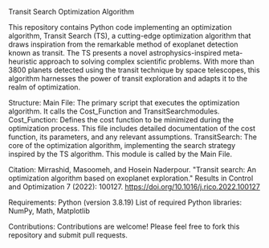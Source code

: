 Transit Search Optimization Algorithm

This repository contains Python code implementing an optimization algorithm, Transit Search (TS), a cutting-edge optimization algorithm that draws inspiration from the remarkable method of exoplanet detection known as transit. The TS presents a novel astrophysics-inspired meta-heuristic approach to solving complex scientific problems. With more than 3800 planets detected using the transit technique by space telescopes, this algorithm harnesses the power of transit exploration and adapts it to the realm of optimization.

Structure:
    Main File: The primary script that executes the optimization algorithm. It calls the Cost_Function and TransitSearchmodules.
    Cost_Function: Defines the cost function to be minimized during the optimization process. This file includes detailed documentation of the cost function, its parameters, and any relevant assumptions.
    TransitSearch: The core of the optimization algorithm, implementing the search strategy inspired by the TS algorithm. This module is called by the Main File.

Citation:
Mirrashid, Masoomeh, and Hosein Naderpour. "Transit search: An optimization algorithm based on exoplanet exploration." Results in Control and Optimization 7 (2022): 100127. https://doi.org/10.1016/j.rico.2022.100127

Requirements:
    Python (version 3.8.19)
    List of required Python libraries: NumPy, Math, Matplotlib

Contributions: Contributions are welcome! Please feel free to fork this repository and submit pull requests.


